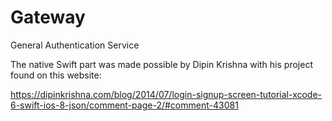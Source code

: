 # Gateway
General Authentication Service

The native Swift part was made possible by Dipin Krishna with his project found on this website:

https://dipinkrishna.com/blog/2014/07/login-signup-screen-tutorial-xcode-6-swift-ios-8-json/comment-page-2/#comment-43081
